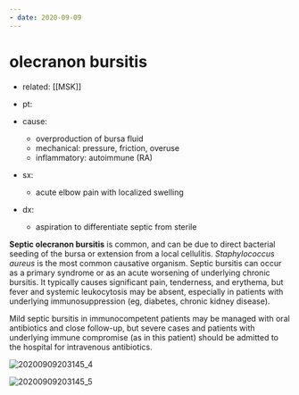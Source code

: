 ```yaml
---
- date: 2020-09-09
---
```


# olecranon bursitis

- related: [[MSK]]

- pt:

- cause:
	- overproduction of bursa fluid
	- mechanical: pressure, friction, overuse
	- inflammatory: autoimmune (RA)

- sx:
	- acute elbow pain with localized swelling

- dx:
	- aspiration to differentiate septic from sterile

**Septic olecranon bursitis** is common, and can be due to direct bacterial seeding of the bursa or extension from a local cellulitis.  _Staphylococcus aureus_ is the most common causative organism.  Septic bursitis can occur as a primary syndrome or as an acute worsening of underlying chronic bursitis.  It typically causes significant pain, tenderness, and erythema, but fever and systemic leukocytosis may be absent, especially in patients with underlying immunosuppression (eg, diabetes, chronic kidney disease).

Mild septic bursitis in immunocompetent patients may be managed with oral antibiotics and close follow-up, but severe cases and patients with underlying immune compromise (as in this patient) should be admitted to the hospital for intravenous antibiotics.

![20200909203145_4](https://photos.thisispiggy.com/file/wikiFiles/20200909203145_4.png)

![20200909203145_5](https://photos.thisispiggy.com/file/wikiFiles/20200909203145_5.png)
